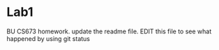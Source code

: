 # Lab1
BU CS673 homework.
update the readme file.
EDIT this file to see what happened by using git status
